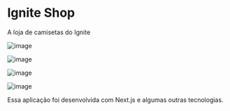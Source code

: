 # Ignite Shop
A loja de camisetas do Ignite

![image](https://github.com/MatDev435/ignite-shop/assets/88013043/1481ac09-209c-48a0-b9f4-ad5503bdbbf6)

![image](https://github.com/MatDev435/ignite-shop/assets/88013043/cefdb3c7-b40d-4760-a056-40c5dde25b21)

![image](https://github.com/MatDev435/ignite-shop/assets/88013043/ae6e1b9a-2295-415c-941e-a621f0d71e03)

![image](https://github.com/MatDev435/ignite-shop/assets/88013043/b398d1c4-149a-43e9-ab9d-343dc4dc0c8c)

Essa aplicação foi desenvolvida com Next.js e algumas outras tecnologias.
